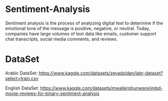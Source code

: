 # Sentiment-Analysis
Sentiment analysis is the process of analyzing digital text to determine if the emotional tone of the message is positive, negative, or neutral. Today, companies have large volumes of text data like emails, customer support chat transcripts, social media comments, and reviews.

# DataSet
Arabic DataSet: https://www.kaggle.com/datasets/zeyadzidan/labr-dataset?select=train.csv

English DataSet: https://www.kaggle.com/datasets/mwallerphunware/imbd-movie-reviews-for-binary-sentiment-analysis
